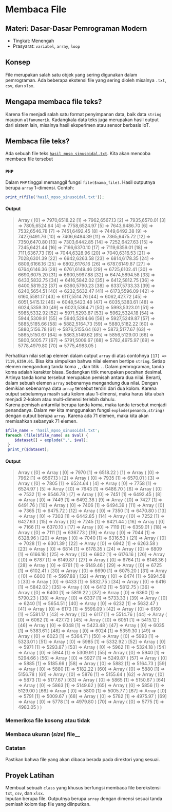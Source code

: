 # Membaca File
## Materi: Dasar-Dasar Pemrograman Modern
* Tingkat: Menengah
* Prasyarat: `variabel`, `array`, `loop`

## Konsep
File merupakan salah satu objek yang sering digunakan dalam pemrograman. Ada beberapa ekstensi file yang sering dioleh misalnya `.txt`, `csv`, dan `xlsx`.

## Mengapa membaca file teks?
Karena file menjadi salah satu format penyimpanan data, baik data `string` maupun `alfanumerik`. Kadangkala data teks juga merupakan hasil output dari sistem lain, misalnya hasil eksperimen atau sensor berbasis IoT.

## Membaca file **teks**?
Ada sebuah file teks [`hasil_mpso_sinusoidal.txt`](https://github.com/ardiansyah-sweng/ucwpso/blob/main/hasil_mpso_sinusoidal.txt). Kita akan mencoba membaca file tersebut

### `PHP`
Dalam `PHP` tinggal memanggil fungsi `file($nama_file)`. Hasil outputnya berupa `array` 1-dimensi. Contoh: <br>
```php
print_r(file('hasil_mpso_sinusoidal.txt'));
```
#### Output
> Array ( [0] => 7970,6518.22 [1] => 7962,6567.13 [2] => 7935,6570.01 [3] => 7805,6524.64 [4] => 7758,6524.97 [5] => 7643,6486.70 [6] => 7532,6546.78 [7] => 7451,6492.45 [8] => 7449,6492.38 [9] => 7427,6491.76 [10] => 7406,6494.39 [11] => 7365,6475.72 [12] => 7350,6470.80 [13] => 7303,6442.85 [14] => 7252,6427.63 [15] => 7245,6421.44 [16] => 7166,6370.10 [17] => 7119,6359.01 [18] => 7111,6367.73 [19] => 7044,6328.96 [20] => 7040,6316.53 [21] => 7028,6301.39 [22] => 6942,6263.58 [23] => 6814,6178.35 [24] => 6809,6166.16 [25] => 6802,6176.16 [26] => 6787,6149.87 [27] => 6764,6146.36 [28] => 6761,6149.46 [29] => 6725,6102.41 [30] => 6690,6075.20 [31] => 6600,5997.88 [32] => 6474,5894.58 [33] => 6433,5832.75 [34] => 6416,5842.02 [35] => 6412,5812.75 [36] => 6400,5819.22 [37] => 6360,5790.23 [38] => 6337,5733.33 [39] => 6240,5654.51 [40] => 6232,5632.47 [41] => 6173,5596.09 [42] => 6160,5581.17 [43] => 6117,5514.76 [44] => 6062,427.72 [45] => 6051,5415.12 [46] => 6048,5423.48 [47] => 6035,5383.61 [48] => 6024,5359.30 [49] => 6023,5364.71 [50] => 5993,5323.01 [51] => 5985,5332.92 [52] => 5971,5293.87 [53] => 5962,5324.18 [54] => 5944,5309.91 [55] => 5940,5294.66 [56] => 5927,5249.87 [57] => 5885,5185.66 [58] => 5882,5164.73 [59] => 5880,5182.22 [60] => 5880,5156.78 [61] => 5876,5155.64 [62] => 5873,5177.67 [63] => 5865,5150.67 [64] => 5863,5149.62 [65] => 5856,5129.00 [66] => 5800,5005.77 [67] => 5791,5009.67 [68] => 5782,4975.97 [69] => 5778,4979.80 [70] => 5775,4983.05 )

Perhatikan nilai setiap elemen dalam output `array` di atas contohnya `[17] => 7119,6359.01`. Bisa kita simpulkan bahwa nilai elemen bertipe `string`. Setiap elemen mengandung tanda koma `,`, dan titik `.`. Dalam pemrograman, tanda koma adalah karakter biasa. Sedangkan titik merupakan pecahan desimal. Artinya tanda koma tersebut merupakan pemisah antara dua nilai. Berarti, dalam sebuah elemen `array` sebenarnya mengandung dua nilai. Dengan demikian sebenarnya data `array` tersebut terdiri dari dua kolom. Karena output sebelumnya masih satu kolom atau 1-dimensi, maka harus kita ubah menjadi 2-kolom atau multi-dimensi terlebih dahulu.<br>
Karena pemisah antarnilai berupa tanda koma, maka tanda tersebut menjadi penandanya. Dalam `PHP` kita menggunakan fungsi `explode(penanda,string)` dengan output berupa `array`. Karena ada 71 elemen, maka kita akan memisahkan sebanyak 71 elemen.<br>
```php
$file_name = 'hasil_mpso_sinusoidal.txt';
foreach (file($file_name) as $val) {
    $dataset[] = explode(",", $val);
 }
 print_r($dataset);
```
#### Output
> Array ( [0] => Array ( [0] => 7970 [1] => 6518.22 ) [1] => Array ( [0] => 7962 [1] => 6567.13 ) [2] => Array ( [0] => 7935 [1] => 6570.01 ) [3] => Array ( [0] => 7805 [1] => 6524.64 ) [4] => Array ( [0] => 7758 [1] => 6524.97 ) [5] => Array ( [0] => 7643 [1] => 6486.70 ) [6] => Array ( [0] => 7532 [1] => 6546.78 ) [7] => Array ( [0] => 7451 [1] => 6492.45 ) [8] => Array ( [0] => 7449 [1] => 6492.38 ) [9] => Array ( [0] => 7427 [1] => 6491.76 ) [10] => Array ( [0] => 7406 [1] => 6494.39 ) [11] => Array ( [0] => 7365 [1] => 6475.72 ) [12] => Array ( [0] => 7350 [1] => 6470.80 ) [13] => Array ( [0] => 7303 [1] => 6442.85 ) [14] => Array ( [0] => 7252 [1] => 6427.63 ) [15] => Array ( [0] => 7245 [1] => 6421.44 ) [16] => Array ( [0] => 7166 [1] => 6370.10 ) [17] => Array ( [0] => 7119 [1] => 6359.01 ) [18] => Array ( [0] => 7111 [1] => 6367.73 ) [19] => Array ( [0] => 7044 [1] => 6328.96 ) [20] => Array ( [0] => 7040 [1] => 6316.53 ) [21] => Array ( [0] => 7028 [1] => 6301.39 ) [22] => Array ( [0] => 6942 [1] => 6263.58 ) [23] => Array ( [0] => 6814 [1] => 6178.35 ) [24] => Array ( [0] => 6809 [1] => 6166.16 ) [25] => Array ( [0] => 6802 [1] => 6176.16 ) [26] => Array ( [0] => 6787 [1] => 6149.87 ) [27] => Array ( [0] => 6764 [1] => 6146.36 ) [28] => Array ( [0] => 6761 [1] => 6149.46 ) [29] => Array ( [0] => 6725 [1] => 6102.41 ) [30] => Array ( [0] => 6690 [1] => 6075.20 ) [31] => Array ( [0] => 6600 [1] => 5997.88 ) [32] => Array ( [0] => 6474 [1] => 5894.58 ) [33] => Array ( [0] => 6433 [1] => 5832.75 ) [34] => Array ( [0] => 6416 [1] => 5842.02 ) [35] => Array ( [0] => 6412 [1] => 5812.75 ) [36] => Array ( [0] => 6400 [1] => 5819.22 ) [37] => Array ( [0] => 6360 [1] => 5790.23 ) [38] => Array ( [0] => 6337 [1] => 5733.33 ) [39] => Array ( [0] => 6240 [1] => 5654.51 ) [40] => Array ( [0] => 6232 [1] => 5632.47 ) [41] => Array ( [0] => 6173 [1] => 5596.09 ) [42] => Array ( [0] => 6160 [1] => 5581.17 ) [43] => Array ( [0] => 6117 [1] => 5514.76 ) [44] => Array ( [0] => 6062 [1] => 427.72 ) [45] => Array ( [0] => 6051 [1] => 5415.12 ) [46] => Array ( [0] => 6048 [1] => 5423.48 ) [47] => Array ( [0] => 6035 [1] => 5383.61 ) [48] => Array ( [0] => 6024 [1] => 5359.30 ) [49] => Array ( [0] => 6023 [1] => 5364.71 ) [50] => Array ( [0] => 5993 [1] => 5323.01 ) [51] => Array ( [0] => 5985 [1] => 5332.92 ) [52] => Array ( [0] => 5971 [1] => 5293.87 ) [53] => Array ( [0] => 5962 [1] => 5324.18 ) [54] => Array ( [0] => 5944 [1] => 5309.91 ) [55] => Array ( [0] => 5940 [1] => 5294.66 ) [56] => Array ( [0] => 5927 [1] => 5249.87 ) [57] => Array ( [0] => 5885 [1] => 5185.66 ) [58] => Array ( [0] => 5882 [1] => 5164.73 ) [59] => Array ( [0] => 5880 [1] => 5182.22 ) [60] => Array ( [0] => 5880 [1] => 5156.78 ) [61] => Array ( [0] => 5876 [1] => 5155.64 ) [62] => Array ( [0] => 5873 [1] => 5177.67 ) [63] => Array ( [0] => 5865 [1] => 5150.67 ) [64] => Array ( [0] => 5863 [1] => 5149.62 ) [65] => Array ( [0] => 5856 [1] => 5129.00 ) [66] => Array ( [0] => 5800 [1] => 5005.77 ) [67] => Array ( [0] => 5791 [1] => 5009.67 ) [68] => Array ( [0] => 5782 [1] => 4975.97 ) [69] => Array ( [0] => 5778 [1] => 4979.80 ) [70] => Array ( [0] => 5775 [1] => 4983.05 ) )

### Memeriksa file kosong atau tidak
### Membaca ukuran (_size_) file__

### Catatan
Pastikan bahwa file yang akan dibaca berada pada direktori yang sesuai.

## Proyek Latihan
Membuat sebuah `class` yang khusus berfungsi membaca file berekstensi `txt`, `csv`, dan `xlsx`. <br>
Inputan berupa file. Outputnya berupa `array` dengan dimensi sesuai tanda pemisah kolom tiap file yang diinputkan.<br>
